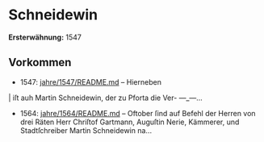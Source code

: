 # Schneidewin

**Ersterwähnung:** 1547

## Vorkommen
- 1547: [jahre/1547/README.md](../jahre/1547/README.md) – Hierneben

| iſt auh Martin Schneidewin, der zu Pforta die Ver-
—_—...
- 1564: [jahre/1564/README.md](../jahre/1564/README.md) – Oftober ſind auf Befehl der Herren von
drei Räten Herr Chriſtof Gartmann, Auguſtin Nerie,
Kämmerer, und Stadtſchreiber Martin Schneidewin na...
